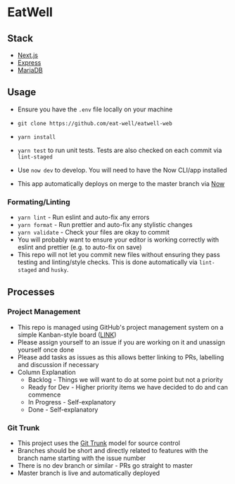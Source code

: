 # EatWell

## Stack

- [Next.js](https://nextjs.org/)
- [Express](https://expressjs.com/)
- [MariaDB](https://aws.amazon.com/rds/mariadb/)

## Usage

- Ensure you have the `.env` file locally on your machine

- `git clone https://github.com/eat-well/eatwell-web`
- `yarn install`
- `yarn test` to run unit tests. Tests are also checked on each commit via `lint-staged`
- Use `now dev` to develop. You will need to have the Now CLI/app installed
- This app automatically deploys on merge to the master branch via [Now](https://now.sh)

### Formating/Linting

- `yarn lint` - Run eslint and auto-fix any errors
- `yarn format` - Run prettier and auto-fix any stylistic changes
- `yarn validate` - Check your files are okay to commit
- You will probably want to ensure your editor is working correctly with eslint and prettier (e.g. to auto-fix on save)
- This repo will not let you commit new files without ensuring they pass testing and linting/style checks. This is done automatically via `lint-staged` and `husky`.

## Processes

### Project Management

- This repo is managed using GitHub's project management system on a simple Kanban-style board ([LINK](https://github.com/WhiT3Kr0w/eatwell/projects/1))
- Please assign yourself to an issue if you are working on it and unassign yourself once done
- Please add tasks as issues as this allows better linking to PRs, labelling and discussion if necessary
- Column Explanation
  - Backlog - Things we will want to do at some point but not a priority
  - Ready for Dev - Higher priority items we have decided to do and can commence
  - In Progress - Self-explanatory
  - Done - Self-explanatory

### Git Trunk

- This project uses the [Git Trunk](https://trunkbaseddevelopment.com/) model for source control
- Branches should be short and directly related to features with the branch name starting with the issue number
- There is no dev branch or similar - PRs go straight to master
- Master branch is live and automatically deployed
